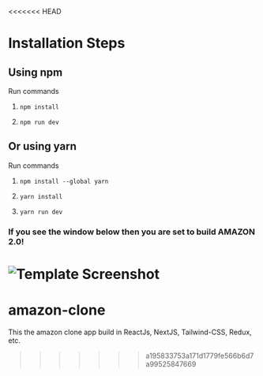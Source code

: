 <<<<<<< HEAD
# Installation Steps



## Using npm

Run commands

1) ```npm install```


2) ```npm run dev```


## Or using yarn

Run commands 

1) ```npm install --global yarn```

2) ```yarn install```

3) ```yarn run dev```


### If you see the window below then you are set to build AMAZON 2.0!

![Template Screenshot](TemplateScreenshot.jpg?raw=true "Template Screenshot")
=======
# amazon-clone
This the amazon clone app build in ReactJs, NextJS, Tailwind-CSS, Redux, etc.
>>>>>>> a195833753a171d1779fe566b6d7a99525847669
